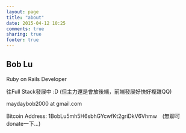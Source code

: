 ```yaml
---
layout: page
title: "about"
date: 2015-04-12 10:25
comments: true
sharing: true
footer: true
---
```


<div id="blog-about">
  <h2>Bob Lu</h2>
  <p>Ruby on Rails Developer</p>
  <p>往Full Stack發展中 :D (但主力還是會放後端，前端發展好快好複雜QQ)</p>
  <p>maydaybob2000 at gmail.com</p>
  <div>Bitcoin Address: <span id="qrcode_serial">1BobLu5mh5H6sbhGYcwfKt2griDkV6Vhmw</span>　(無聊可donate一下…<span id="amount"></span>)</div>
  
  <br><br>
  <a class="qrcode_me" id="qrcode_image" href="bitcoin://1BobLu5mh5H6sbhGYcwfKt2griDkV6Vhmw"></a>
</div>
<script src="/javascripts/qrcode.min.js"></script>
<script>
jQuery(function($){
  new QRCode("qrcode_image" , {
    text: 'bitcoin://1BobLu5mh5H6sbhGYcwfKt2griDkV6Vhmw',
    width: 178,
    height: 178,
    colorDark : "#000000",
    colorLight : "#ffffff",
    correctLevel : QRCode.CorrectLevel.L
  });

  $.getJSON("https://blockchain.info/q/addressbalance/1BobLu5mh5H6sbhGYcwfKt2griDkV6Vhmw", function(data) {
      $('#amount').html(data.toFixed(8));
  });

});
</script>